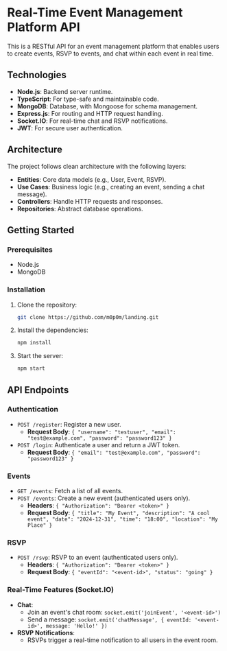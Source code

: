 # Real-Time Event Management Platform API

This is a RESTful API for an event management platform that enables users to create events, RSVP to events, and chat within each event in real time.

## Technologies

-   **Node.js**: Backend server runtime.
-   **TypeScript**: For type-safe and maintainable code.
-   **MongoDB**: Database, with Mongoose for schema management.
-   **Express.js**: For routing and HTTP request handling.
-   **Socket.IO**: For real-time chat and RSVP notifications.
-   **JWT**: For secure user authentication.

## Architecture

The project follows clean architecture with the following layers:

-   **Entities**: Core data models (e.g., User, Event, RSVP).
-   **Use Cases**: Business logic (e.g., creating an event, sending a chat message).
-   **Controllers**: Handle HTTP requests and responses.
-   **Repositories**: Abstract database operations.

## Getting Started

### Prerequisites

-   Node.js
-   MongoDB

### Installation

1.  Clone the repository:
    ```sh
    git clone https://github.com/m0p0m/landing.git
    ```
2.  Install the dependencies:
    ```sh
    npm install
    ```
3.  Start the server:
    ```sh
    npm start
    ```

## API Endpoints

### Authentication

-   `POST /register`: Register a new user.
    -   **Request Body**: `{ "username": "testuser", "email": "test@example.com", "password": "password123" }`
-   `POST /login`: Authenticate a user and return a JWT token.
    -   **Request Body**: `{ "email": "test@example.com", "password": "password123" }`

### Events

-   `GET /events`: Fetch a list of all events.
-   `POST /events`: Create a new event (authenticated users only).
    -   **Headers**: `{ "Authorization": "Bearer <token>" }`
    -   **Request Body**: `{ "title": "My Event", "description": "A cool event", "date": "2024-12-31", "time": "18:00", "location": "My Place" }`

### RSVP

-   `POST /rsvp`: RSVP to an event (authenticated users only).
    -   **Headers**: `{ "Authorization": "Bearer <token>" }`
    -   **Request Body**: `{ "eventId": "<event-id>", "status": "going" }`

### Real-Time Features (Socket.IO)

-   **Chat**:
    -   Join an event's chat room: `socket.emit('joinEvent', '<event-id>')`
    -   Send a message: `socket.emit('chatMessage', { eventId: '<event-id>', message: 'Hello!' })`
-   **RSVP Notifications**:
    -   RSVPs trigger a real-time notification to all users in the event room.
